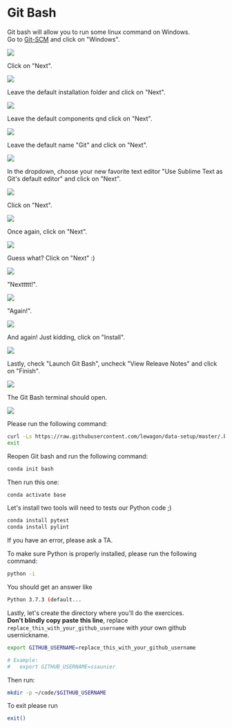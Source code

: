 # Git Bash

Git bash will allow you to run some linux command on Windows.  
Go to [Git-SCM](https://git-scm.com/download/wim) and click on "Windows".  

![](images/gitbash_1.png)

Click on "Next".  

![](images/gitbash_2.png)

Leave the default installation folder and click on "Next".  

![](images/gitbash_3.png)

Leave the default components qnd click on "Next".  

![](images/gitbash_4.png)

Leave the default name "Git" and click on "Next".  

![](images/gitbash_5.png)

In the dropdown, choose your new favorite text editor "Use Sublime Text as Git's default editor" and click on "Next".  

![](images/gitbash_6.png)

Click on "Next".  

![](images/gitbash_7.png)

Once again, click on "Next".

![](images/gitbash_8.png)

Guess what? Click on "Next" :)  

![](images/gitbash_9.png)

"Nexttttt!".  

![](images/gitbash_10.png)

"Again!".  

![](images/gitbash_11.png)

And again! Just kidding, click on "Install".  

![](images/gitbash_12.png)

Lastly, check "Launch Git Bash", uncheck "View Releave Notes" and click on "Finish".  

![](images/gitbash_13.png)

The Git Bash terminal should open.  

![](images/gitbash_14.png)

Please run the following command:  

```bash
curl -Ls https://raw.githubusercontent.com/lewagon/data-setup/master/.bash_profile > .bash_profile
exit
```  

Reopen Git bash and run the following command:  

```bash
conda init bash
``` 

Then run this one:  

```bash
conda activate base
```

Let's install two tools will need to tests our Python code ;)  

```bash
conda install pytest
conda install pylint
``` 

If you have an error, please ask a TA.  

To make sure Python is properly installed, please run the following command:  

```bash
python -i
``` 

You should get an answer like 
```bash
Python 3.7.3 (default...
```  

Lastly, let's create the directory where you'll do the exercices.  
**Don't blindly copy paste this line**, replace `replace_this_with_your_github_username` with *your*
own github usernickname.

```bash
export GITHUB_USERNAME=replace_this_with_your_github_username

# Example:
#   export GITHUB_USERNAME=ssaunier
```

Then run:

```bash
mkdir -p ~/code/$GITHUB_USERNAME
```
  
To exit please run  
```bash
exit()
``` 

